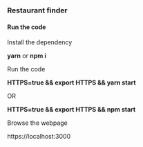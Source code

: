 <h3>Restaurant finder</h3>

<h4>Run the code</h4>

Install the dependency

<strong>yarn</strong> or <strong>npm i</strong>

Run the code

<strong>
HTTPS=true && export HTTPS && yarn start
</strong>

OR 

<strong>
HTTPS=true && export HTTPS && npm start
</strong>

Browse the webpage

https://localhost:3000

